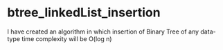 # btree_linkedList_insertion
I have created an algorithm in which insertion of Binary Tree of any data-type time complexity will be O(log n)
